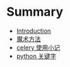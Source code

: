 # Summary

* [Introduction](README.md)
* [魔术方法](magic_method.md)
* [celery 使用小记](celery/celery.md)
* [python 关键字](keyword.md)
